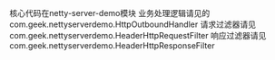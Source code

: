 核心代码在netty-server-demo模块
业务处理逻辑请见的com.geek.nettyserverdemo.HttpOutboundHandler
请求过滤器请见com.geek.nettyserverdemo.HeaderHttpRequestFilter
响应过滤器请见com.geek.nettyserverdemo.HeaderHttpResponseFilter
